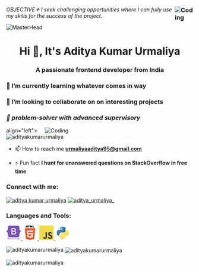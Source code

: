 ### <img align="right" alt="Coding" width="50" src="https://camo.githubusercontent.com/2fc968ca4c820cbc83b8d46b496a26aa43c1b410db46767540537d86a7502688/68747470733a2f2f66696c65732e6161736875746f73682e6465762f6865792e676966"> 
<i>OBJECTIVE⚜️
I seek challenging opportunities where I can fully use my skills for the success of the project.</i>
<!--
**Adityakumarurmaliya/Adityakumarurmaliya** is a ✨ _special_ ✨ repository because its `README.md` (this file) appears on your GitHub profile.

Here are some ideas to get you started:

- 🔭 I’m currently working on ...
- 🌱 I’m currently learning ...
- 👯 I’m looking to collaborate on ...
- 🤔 I’m looking for help with ...
- 💬 Ask me about ...
- 📫 How to reach me: ...
- 😄 Pronouns: ...
- ⚡ Fun fact: ...
-->
![MasterHead](https://media.giphy.com/media/RbDKaczqWovIugyJmW/giphy.gif) 

<h1 align="center">Hi 👋, It's Aditya Kumar Urmaliya</h1> 
<h3 align="center">A passionate frontend developer from India</h3> 
<h3>💫 I’m currently learning whatever comes in way</h3>
<h3>👯 I’m looking to collaborate on on interesting projects</h3>
<h3><i>🧐 problem-solver with advanced supervisory</i></h3>

<img align="right" alt="Coding" width="400" src="https://cdn.dribbble.com/users/1162077/screenshots/3848914/programmer.gif"> 
 
<p> <a> align="left"> <img src="https://komarev.com/ghpvc/?username=adityakumarurmaliya&label=Profile%20views&color=0e75b6&style=flat" alt="adityakumarurmaliya" /> </p> 
 
<p align="right"> <a href="https://github.com/ryo-ma/github-profile-trophy"></a>
 <a<img src="https://github-profile-trophy.vercel.app/?username=adityakumarurmaliya" alt="adityakumarurmaliya" /></a> </p> 
 
- 📫 How to reach me **urmaliyaaditya95@gmail.com** 
 
- ⚡ Fun fact **I hunt for unanswered questions on StackOverflow in free time** 
 
<h3 align="left">Connect with me:</h3> 
<p align="left"> 
<a href="https://linkedin.com/in/aditya kumar urmaliya" target="blank"><img align="center" src="https://raw.githubusercontent.com/rahuldkjain/github-profile-readme-generator/master/src/images/icons/Social/linked-in-alt.svg" alt="aditya kumar urmaliya" height="30" width="40" /></a> 
<a href="https://instagram.com/aditya_urmaliya_" target="blank"><img align="center" src="https://raw.githubusercontent.com/rahuldkjain/github-profile-readme-generator/master/src/images/icons/Social/instagram.svg" alt="aditya_urmaliya_" height="30" width="40" /></a> 
</p> 
 
<h3 align="left">Languages and Tools:</h3> 
<p align="left"> <a href="https://getbootstrap.com" target="_blank" rel="noreferrer"> <img src="https://raw.githubusercontent.com/devicons/devicon/master/icons/bootstrap/bootstrap-plain-wordmark.svg" alt="bootstrap" width="40" height="40"/> </a> <a href="https://www.w3.org/html/" target="_blank" rel="noreferrer"> <img src="https://raw.githubusercontent.com/devicons/devicon/master/icons/html5/html5-original-wordmark.svg" alt="html5" width="40" height="40"/> </a> <a href="https://developer.mozilla.org/en-US/docs/Web/JavaScript" target="_blank" rel="noreferrer"> <img src="https://raw.githubusercontent.com/devicons/devicon/master/icons/javascript/javascript-original.svg" alt="javascript" width="40" height="40"/> </a> <a href="https://www.python.org" target="_blank" rel="noreferrer"> <img src="https://raw.githubusercontent.com/devicons/devicon/master/icons/python/python-original.svg" alt="python" width="40" height="40"/> </a> </p> 
 
<p> <img align="left" src="https://github-readme-stats.vercel.app/api/top-langs?username=adityakumarurmaliya&show_icons=true&locale=en&layout=compact" alt="adityakumarurmaliya"</p>
 

<p>&nbsp;<img align="center" src="https://github-readme-stats.vercel.app/api?username=adityakumarurmaliya&show_icons=true&locale=en" alt="adityakumarurmaliya" /></p> 
 
<p><img align="center" src="https://github-readme-streak-stats.herokuapp.com/?user=adityakumarurmaliya&" alt="adityakumarurmaliya" /></p> 
 
